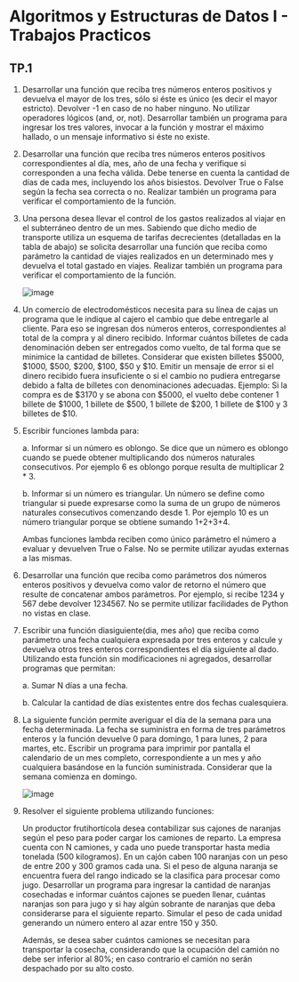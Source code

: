 # Algoritmos y Estructuras de Datos I - Trabajos Practicos

## TP.1

1. Desarrollar una función que reciba tres números enteros positivos y devuelva el mayor de los tres, sólo si éste es único (es decir el mayor estricto).
   Devolver -1 en caso de no haber ninguno. No utilizar operadores lógicos (and, or, not). Desarrollar también un programa para ingresar los tres valores, invocar a la función y mostrar
   el máximo hallado, o un mensaje informativo si éste no existe.

2. Desarrollar una función que reciba tres números enteros positivos correspondientes al día, mes, año de una fecha y verifique si corresponden a una fecha válida.
   Debe tenerse en cuenta la cantidad de días de cada mes, incluyendo los años bisiestos. Devolver True o False según la fecha sea correcta o no.
   Realizar también un programa para verificar el comportamiento de la función.

3. Una persona desea llevar el control de los gastos realizados al viajar en el subterráneo dentro de un mes. Sabiendo que dicho medio de transporte utiliza un esquema de
   tarifas decrecientes (detalladas en la tabla de abajo) se solicita desarrollar una función que reciba como parámetro la cantidad de viajes realizados en un determinado
   mes y devuelva el total gastado en viajes. Realizar también un programa para verificar el comportamiento de la función.

      ![image](https://github.com/user-attachments/assets/65a34063-566e-4b77-bb30-89545835fb9a)

4. Un comercio de electrodomésticos necesita para su línea de cajas un programa que le indique al cajero el cambio que debe entregarle al cliente. Para eso se ingresan dos números enteros,
   correspondientes al total de la compra y al dinero recibido. Informar cuántos billetes de cada denominación deben ser entregados como vuelto, de tal forma que se minimice la cantidad de billetes.
   Considerar que existen billetes $5000, $1000, $500, $200, $100, $50 y $10. Emitir un mensaje de error si el dinero recibido fuera insuficiente o si el cambio no
   pudiera entregarse debido a falta de billetes con denominaciones adecuadas.
   Ejemplo: Si la compra es de $3170 y se abona con $5000, el vuelto debe contener 1 billete de $1000, 1 billete de $500, 1 billete de $200, 1 billete de $100 y 3 billetes de $10.

5. Escribir funciones lambda para:
   
     a. Informar si un número es oblongo. Se dice que un número es oblongo cuando se puede obtener multiplicando dos números naturales consecutivos.
        Por ejemplo 6 es oblongo porque resulta de multiplicar 2 * 3.
   
     b. Informar si un número es triangular. Un número se define como triangular si puede expresarse como la suma de un grupo de números naturales consecutivos comenzando desde 1.
        Por ejemplo 10 es un número triangular porque se obtiene sumando 1+2+3+4.

    Ambas funciones lambda reciben como único parámetro el número a evaluar y devuelven True o False. No se permite utilizar ayudas externas a las mismas.
   
6. Desarrollar una función que reciba como parámetros dos números enteros positivos y devuelva como valor de retorno el número que resulte de concatenar ambos parámetros.
   Por ejemplo, si recibe 1234 y 567 debe devolver 1234567. No se permite utilizar facilidades de Python no vistas en clase.

7. Escribir una función diasiguiente(dia, mes año) que reciba como parámetro una fecha cualquiera expresada por tres enteros y calcule y devuelva otros tres enteros correspondientes el día siguiente al dado.
   Utilizando esta función sin modificaciones ni agregados, desarrollar programas que permitan:

   a. Sumar N días a una fecha.

   b. Calcular la cantidad de días existentes entre dos fechas cualesquiera.
   
8. La siguiente función permite averiguar el día de la semana para una fecha determinada. La fecha se suministra en forma de tres parámetros enteros y la función devuelve 0
   para domingo, 1 para lunes, 2 para martes, etc. Escribir un programa para imprimir por pantalla el calendario de un mes completo, correspondiente a un mes 
   y año cualquiera basándose en la función suministrada. Considerar que la semana comienza en domingo.

    ![image](https://github.com/user-attachments/assets/db418f3c-4cb1-44c3-a90b-31fd78b517a1)

9. Resolver el siguiente problema utilizando funciones:
    
   Un productor frutihortícola desea contabilizar sus cajones de naranjas según el peso para poder cargar los camiones de reparto.
   La empresa cuenta con N camiones, y cada uno puede transportar hasta media tonelada (500 kilogramos). En un cajón caben 100 naranjas con un peso de entre 200 y 300 gramos cada una.
   Si el peso de alguna naranja se encuentra fuera del rango indicado se la clasifica para procesar como jugo. Desarrollar un programa para ingresar la cantidad de naranjas cosechadas e informar cuántos
   cajones se pueden llenar, cuántas naranjas son para jugo y si hay algún sobrante de naranjas que deba considerarse para el siguiente reparto.
   Simular el peso de cada unidad generando un número entero al azar entre 150 y 350.

   Además, se desea saber cuántos camiones se necesitan para transportar la cosecha, considerando que la ocupación del camión no debe ser inferior al 80%; en
   caso contrario el camión no serán despachado por su alto costo. 


